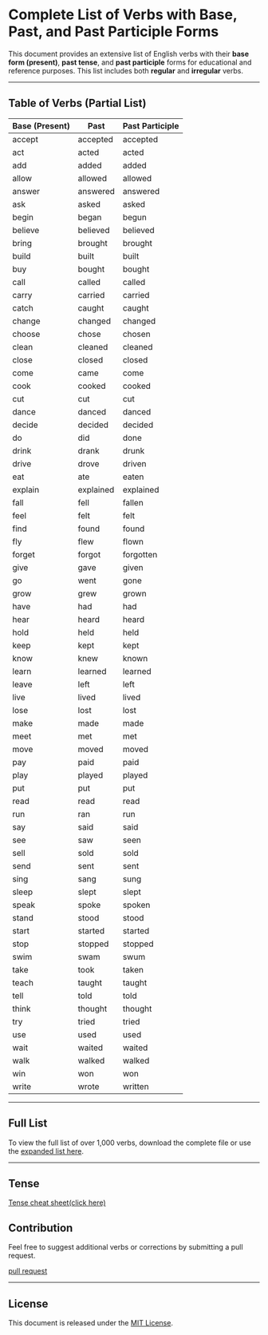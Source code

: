 # Complete List of Verbs with Base, Past, and Past Participle Forms

This document provides an extensive list of English verbs with their **base form (present)**, **past tense**, and **past participle** forms for educational and reference purposes. This list includes both **regular** and **irregular** verbs.

---

## Table of Verbs (Partial List)

| **Base (Present)** | **Past**    | **Past Participle** |
|---------------------|-------------|---------------------|
| accept             | accepted    | accepted           |
| act                | acted       | acted              |
| add                | added       | added              |
| allow              | allowed     | allowed            |
| answer             | answered    | answered           |
| ask                | asked       | asked              |
| begin              | began       | begun              |
| believe            | believed    | believed           |
| bring              | brought     | brought            |
| build              | built       | built              |
| buy                | bought      | bought             |
| call               | called      | called             |
| carry              | carried     | carried            |
| catch              | caught      | caught             |
| change             | changed     | changed            |
| choose             | chose       | chosen             |
| clean              | cleaned     | cleaned            |
| close              | closed      | closed             |
| come               | came        | come               |
| cook               | cooked      | cooked             |
| cut                | cut         | cut                |
| dance              | danced      | danced             |
| decide             | decided     | decided            |
| do                 | did         | done               |
| drink              | drank       | drunk              |
| drive              | drove       | driven             |
| eat                | ate         | eaten              |
| explain            | explained   | explained          |
| fall               | fell        | fallen             |
| feel               | felt        | felt               |
| find               | found       | found              |
| fly                | flew        | flown              |
| forget             | forgot      | forgotten          |
| give               | gave        | given              |
| go                 | went        | gone               |
| grow               | grew        | grown              |
| have               | had         | had                |
| hear               | heard       | heard              |
| hold               | held        | held               |
| keep               | kept        | kept               |
| know               | knew        | known              |
| learn              | learned     | learned            |
| leave              | left        | left               |
| live               | lived       | lived              |
| lose               | lost        | lost               |
| make               | made        | made               |
| meet               | met         | met                |
| move               | moved       | moved              |
| pay                | paid        | paid               |
| play               | played      | played             |
| put                | put         | put                |
| read               | read        | read               |
| run                | ran         | run                |
| say                | said        | said               |
| see                | saw         | seen               |
| sell               | sold        | sold               |
| send               | sent        | sent               |
| sing               | sang        | sung               |
| sleep              | slept       | slept              |
| speak              | spoke       | spoken             |
| stand              | stood       | stood              |
| start              | started     | started            |
| stop               | stopped     | stopped            |
| swim               | swam        | swum               |
| take               | took        | taken              |
| teach              | taught      | taught             |
| tell               | told        | told               |
| think              | thought     | thought            |
| try                | tried       | tried              |
| use                | used        | used               |
| wait               | waited      | waited             |
| walk               | walked      | walked             |
| win                | won         | won                |
| write              | wrote       | written            |

---

## Full List

To view the full list of over 1,000 verbs, download the complete file or use the [expanded list here](all.md).

---

## Tense

[Tense cheat sheet(click here)](tense.md)

## Contribution

Feel free to suggest additional verbs or corrections by submitting a pull request.

[pull request](https://github.com/samir717le/eng-verb/pulls)

---

## License

This document is released under the [MIT License](LICENSE).
